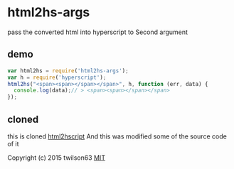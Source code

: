 # html2hs-args

pass the converted html into hyperscript to Second argument

## demo

``` js
var html2hs = require('html2hs-args');
var h = require('hyperscript');
html2hs("<span><span></span></span>", h, function (err, data) {
  console.log(data);// > <span><span></span></span>
});
```

## cloned

this is cloned [html2hscript](https://github.com/twilson63/html2hscript)
And this was modified some of the source code of it

Copyright (c) 2015 twilson63
[MIT](http://opensource.org/licenses/mit-license.php)